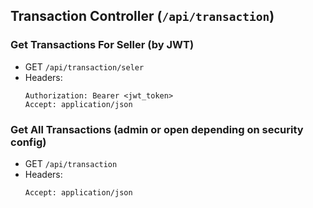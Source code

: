 ## Transaction Controller (`/api/transaction`)

### Get Transactions For Seller (by JWT)
- GET `/api/transaction/seler`
- Headers:
  ```
  Authorization: Bearer <jwt_token>
  Accept: application/json
  ```

### Get All Transactions (admin or open depending on security config)
- GET `/api/transaction`
- Headers:
  ```
  Accept: application/json
  ``` 